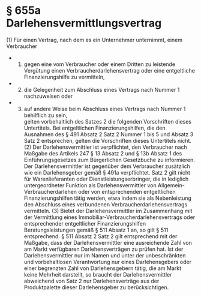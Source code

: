 # § 655a Darlehensvermittlungsvertrag
(1) Für einen Vertrag, nach dem es ein Unternehmer unternimmt, einem Verbraucher
* 1. gegen eine vom Verbraucher oder einem Dritten zu leistende Vergütung einen Verbraucherdarlehensvertrag oder eine entgeltliche Finanzierungshilfe zu vermitteln,
* 2. die Gelegenheit zum Abschluss eines Vertrags nach Nummer 1 nachzuweisen oder
* 3. auf andere Weise beim Abschluss eines Vertrags nach Nummer 1 behilflich zu sein,  
gelten vorbehaltlich des Satzes 2 die folgenden Vorschriften dieses Untertitels. Bei entgeltlichen Finanzierungshilfen, die den Ausnahmen des § 491 Absatz 2 Satz 2 Nummer 1 bis 5 und Absatz 3 Satz 2 entsprechen, gelten die Vorschriften dieses Untertitels nicht.
(2) Der Darlehensvermittler ist verpflichtet, den Verbraucher nach Maßgabe des Artikels 247 § 13 Absatz 2 und § 13b Absatz 1 des Einführungsgesetzes zum Bürgerlichen Gesetzbuche zu informieren. Der Darlehensvermittler ist gegenüber dem Verbraucher zusätzlich wie ein Darlehensgeber gemäß § 491a verpflichtet. Satz 2 gilt nicht für Warenlieferanten oder Dienstleistungserbringer, die in lediglich untergeordneter Funktion als Darlehensvermittler von Allgemein-Verbraucherdarlehen oder von entsprechenden entgeltlichen Finanzierungshilfen tätig werden, etwa indem sie als Nebenleistung den Abschluss eines verbundenen Verbraucherdarlehensvertrags vermitteln.
(3) Bietet der Darlehensvermittler im Zusammenhang mit der Vermittlung eines Immobiliar-Verbraucherdarlehensvertrags oder entsprechender entgeltlicher Finanzierungshilfen Beratungsleistungen gemäß § 511 Absatz 1 an, so gilt § 511 entsprechend. § 511 Absatz 2 Satz 2 gilt entsprechend mit der Maßgabe, dass der Darlehensvermittler eine ausreichende Zahl von am Markt verfügbaren Darlehensverträgen zu prüfen hat. Ist der Darlehensvermittler nur im Namen und unter der unbeschränkten und vorbehaltlosen Verantwortung nur eines Darlehensgebers oder einer begrenzten Zahl von Darlehensgebern tätig, die am Markt keine Mehrheit darstellt, so braucht der Darlehensvermittler abweichend von Satz 2 nur Darlehensverträge aus der Produktpalette dieser Darlehensgeber zu berücksichtigen.